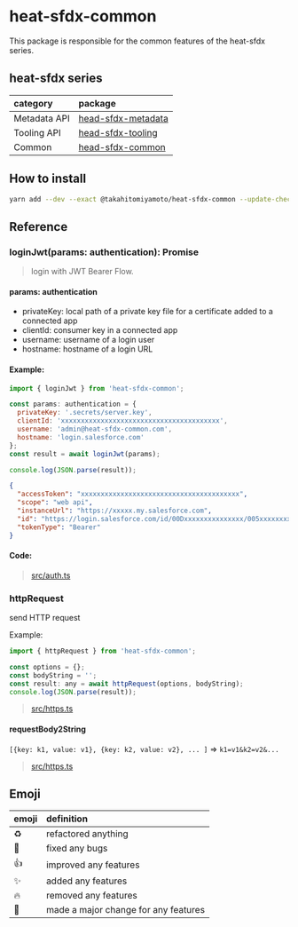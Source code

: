 # heat-sfdx-common

This package is responsible for the common features of the heat-sfdx series.

## heat-sfdx series

| category     | package                                                                      |
| :----------- | :--------------------------------------------------------------------------- |
| Metadata API | [head-sfdx-metadata](https://github.com/takahitomiyamoto/heat-sfdx-metadata) |
| Tooling API  | [head-sfdx-tooling](https://github.com/takahitomiyamoto/heat-sfdx-tooling)   |
| Common       | [head-sfdx-common](https://github.com/takahitomiyamoto/heat-sfdx-common)     |

## How to install

```sh
yarn add --dev --exact @takahitomiyamoto/heat-sfdx-common --update-checksums
```

## Reference

### loginJwt(params: authentication): Promise<string>

> login with JWT Bearer Flow.

#### params: authentication

- privateKey: local path of a private key file for a certificate added to a connected app
- clientId: consumer key in a connected app
- username: username of a login user
- hostname: hostname of a login URL

#### Example:

```js
import { loginJwt } from 'heat-sfdx-common';

const params: authentication = {
  privateKey: '.secrets/server.key',
  clientId: 'xxxxxxxxxxxxxxxxxxxxxxxxxxxxxxxxxxxxxxxx',
  username: 'admin@heat-sfdx-common.com',
  hostname: 'login.salesforce.com'
};
const result = await loginJwt(params);

console.log(JSON.parse(result));
```

```json
{
  "accessToken": "xxxxxxxxxxxxxxxxxxxxxxxxxxxxxxxxxxxxxxxx",
  "scope": "web api",
  "instanceUrl": "https://xxxxx.my.salesforce.com",
  "id": "https://login.salesforce.com/id/00Dxxxxxxxxxxxxxxx/005xxxxxxxxxxxxxxx",
  "tokenType": "Bearer"
}
```

#### Code:

> [src/auth.ts](https://github.com/takahitomiyamoto/heat-sfdx-common/blob/master/src/auth.ts#L112)

### httpRequest

send HTTP request

Example:

```js
import { httpRequest } from 'heat-sfdx-common';

const options = {};
const bodyString = '';
const result: any = await httpRequest(options, bodyString);
console.log(JSON.parse(result));
```

> [src/https.ts](https://github.com/takahitomiyamoto/heat-sfdx-common/blob/master/src/https.ts#L20)

#### requestBody2String

`[{key: k1, value: v1}, {key: k2, value: v2}, ... ]` => `k1=v1&k2=v2&...`

> [src/https.ts](https://github.com/takahitomiyamoto/heat-sfdx-common/blob/master/src/https.ts#L46)

## Emoji

| emoji      | definition                           |
| :--------- | :----------------------------------- |
| :recycle:  | refactored anything                  |
| :bug:      | fixed any bugs                       |
| :+1:       | improved any features                |
| :sparkles: | added any features                   |
| :fire:     | removed any features                 |
| :tada:     | made a major change for any features |
